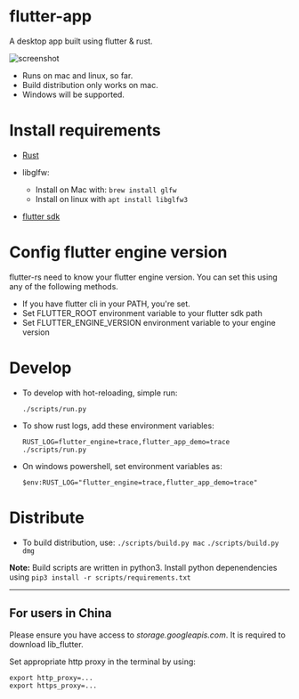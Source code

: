 # flutter-app

A desktop app built using flutter & rust.

![screenshot](https://raw.githubusercontent.com/gliheng/flutter-rs/master/www/images/screenshot_mac.png)


- Runs on mac and linux, so far.
- Build distribution only works on mac.
- Windows will be supported.

# Install requirements

- [Rust](https://www.rust-lang.org/tools/install)

- libglfw:
    - Install on Mac with: `brew install glfw`
    - Install on linux with `apt install libglfw3`
    
- [flutter sdk](https://flutter.io)

# Config flutter engine version
flutter-rs need to know your flutter engine version.
You can set this using any of the following methods.
- If you have flutter cli in your PATH, you're set.
- Set FLUTTER_ROOT environment variable to your flutter sdk path
- Set FLUTTER_ENGINE_VERSION environment variable to your engine version

# Develop
- To develop with hot-reloading, simple run:

    `./scripts/run.py`

- To show rust logs, add these environment variables:

    `RUST_LOG=flutter_engine=trace,flutter_app_demo=trace ./scripts/run.py`

- On windows powershell, set environment variables as:

    `$env:RUST_LOG="flutter_engine=trace,flutter_app_demo=trace"`

# Distribute
- To build distribution, use:
    `./scripts/build.py mac`
    `./scripts/build.py dmg`

**Note:**
Build scripts are written in python3. Install python depenendencies using `pip3 install -r scripts/requirements.txt`

---

## For users in China
Please ensure you have access to *storage.googleapis.com*. It is required to download lib_flutter. 

Set appropriate http proxy in the terminal by using:
```shell
export http_proxy=...
export https_proxy=...
```